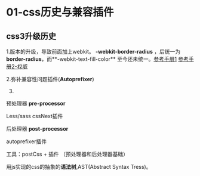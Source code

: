 # 01-css历史与兼容插件





## css3升级历史

1.版本的升级，导致前面加上webkit。 **-webkit-border-radius** ，后统一为**border-radius**，而**-webkit-text-fill-color** 至今还未统一。[参考手册1](http://css.doyoe.com)  			[参考手册2-权威](http:www.caniuse.com)

2.弥补兼容性问题插件(**Autoprefixer**)

3.

预处理器 **pre-processor**

Less/sass 	cssNext插件



后处理器 **post-processor**

autoprefixer插件



工具：postCss  + 插件 （预处理器和后处理器基础）

用js实现的css的抽象的**语法树**,AST(Abstract Syntax Tress)。

